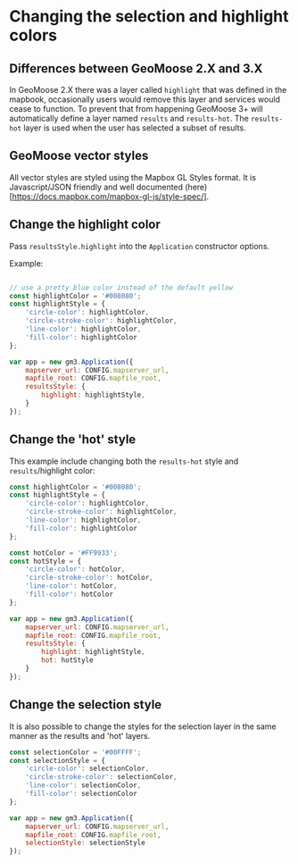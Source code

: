 # Changing the selection and highlight colors

## Differences between GeoMoose 2.X and 3.X

In GeoMoose 2.X there was a layer called `highlight` that was defined in the mapbook,
occasionally users would remove this layer and services would cease to function.
To prevent that from happening GeoMoose 3+ will automatically define a layer
named `results` and `results-hot`. The `results-hot` layer is used when the user
has selected a subset of results.

## GeoMoose vector styles

All vector styles are styled using the Mapbox GL Styles format. It is Javascript/JSON
friendly and well documented (here)[https://docs.mapbox.com/mapbox-gl-js/style-spec/].

## Change the highlight color

Pass `resultsStyle.highlight` into the `Application` constructor options.

Example:

```javascript

// use a pretty blue color instead of the default yellow
const highlightColor = '#008080';
const highlightStyle = {
    'circle-color': highlightColor,
    'circle-stroke-color': highlightColor,
    'line-color': highlightColor,
    'fill-color': highlightColor
};

var app = new gm3.Application({
    mapserver_url: CONFIG.mapserver_url,
    mapfile_root: CONFIG.mapfile_root,
    resultsStyle: {
        highlight: highlightStyle,
    }
});

```

## Change the 'hot' style

This example include changing both the `results-hot` style and `results`/highlight color:

```javascript
const highlightColor = '#008080';
const highlightStyle = {
    'circle-color': highlightColor,
    'circle-stroke-color': highlightColor,
    'line-color': highlightColor,
    'fill-color': highlightColor
};

const hotColor = '#FF9933';
const hotStyle = {
    'circle-color': hotColor,
    'circle-stroke-color': hotColor,
    'line-color': hotColor,
    'fill-color': hotColor
};

var app = new gm3.Application({
    mapserver_url: CONFIG.mapserver_url,
    mapfile_root: CONFIG.mapfile_root,
    resultsStyle: {
        highlight: highlightStyle,
        hot: hotStyle
    }
});
```

## Change the selection style

It is also possible to change the styles for the selection layer in the
same manner as the results and 'hot' layers.

```javascript
const selectionColor = '#00FFFF';
const selectionStyle = {
    'circle-color': selectionColor,
    'circle-stroke-color': selectionColor,
    'line-color': selectionColor,
    'fill-color': selectionColor
};

var app = new gm3.Application({
    mapserver_url: CONFIG.mapserver_url,
    mapfile_root: CONFIG.mapfile_root,
    selectionStyle: selectionStyle
});
```
